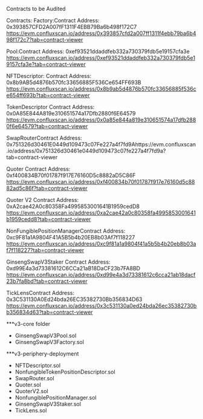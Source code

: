 Contracts to be Audited

Contracts:
Factory:Contract Address: 0x393857CFD2A007fF1311F4EBB79Ba6b498f172C7
https://evm.confluxscan.io/address/0x393857cfd2a007ff1311f4ebb79ba6b498f172c7?tab=contract-viewer

Pool:Contract Address: 0xef93521ddaddfeb332a730379fdb5e19157cfa3e
https://evm.confluxscan.io/address/0xef93521ddaddfeb332a730379fdb5e19157cfa3e?tab=contract-viewer

NFTDescriptor: Contract Address: 0x8b9AB5d4876b570fc33656885F536Ce654FF693B
https://evm.confluxscan.io/address/0x8b9ab5d4876b570fc33656885f536ce654ff693b?tab=contract-viewer

TokenDescriptor
Contract Address: 0x0A85E844A819e310651574a17Dfb2880f6E64579
https://evm.confluxscan.io/address/0x0a85e844a819e310651574a17dfb2880f6e64579?tab=contract-viewer

SwapRouterContract Address: 0x751326d30461E0449d109473c07Fe227a4f7fd9Ahttps://evm.confluxscan.io/address/0x751326d30461e0449d109473c07fe227a4f7fd9a?tab=contract-viewer

Quoter
Contract Address: 0xf400834B70f01787f917E76160D5c8882aD5C86F
https://evm.confluxscan.io/address/0xf400834b70f01787f917e76160d5c8882ad5c86f?tab=contract-viewer

Quoter V2
Contract Address: 0xA2cae42A0c80358Fa4995853001641B1959cedD8
https://evm.confluxscan.io/address/0xa2cae42a0c80358fa4995853001641b1959cedd8?tab=contract-viewer

NonFungiblePositionManagerContract Address: 0xc9F81a1A9804F41A5B5b4b20EB8b03Af7f118227
https://evm.confluxscan.io/address/0xc9f81a1a9804f41a5b5b4b20eb8b03af7f118227?tab=contract-viewer

GinsengSwapV3Staker
Contract Address: 0xd99E4a3d73381612C6CCa21aB18DaCF23b7FA8BD
https://evm.confluxscan.io/address/0xd99e4a3d73381612c6cca21ab18dacf23b7fa8bd?tab=contract-viewer

TickLensContract Address: 0x3C531130A0Ed24bda26EC35382730Bb356834D63
https://evm.confluxscan.io/address/0x3c531130a0ed24bda26ec35382730bb356834d63?tab=contract-viewer

***v3-core folder

- GinsengSwapV3Pool.sol
- GinsengSwapV3Factory.sol

***v3-periphery-deployment

- NFTDescriptor.sol
- NonfungibleTokenPositionDescriptor.sol
- SwapRouter.sol
- Quoter.sol
- QuoterV2.sol
- NonfungiblePositionManager.sol
- GinsengSwapV3Staker.sol
- TickLens.sol